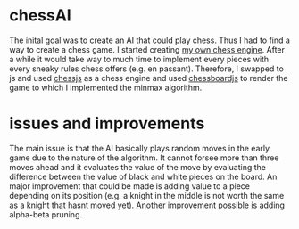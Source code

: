 # chessAI
The inital goal was to create an AI that could play chess. Thus I had to find a way to create a chess game. I started creating [my own chess engine](https://github.com/LuckasRakoto/chessEngine).
After a while it would take way to much time to implement every pieces with every sneaky rules chess offers (e.g. en passant). Therefore, I swapped to js and used [chessjs](https://github.com/jhlywa/chess.js/blob/master/README.md) 
as a chess engine and used [chessboardjs](https://chessboardjs.com/) to render the game to which I implemented the minmax algorithm. 

# issues and improvements
The main issue is that the AI basically plays random moves in the early game due to the nature of the algorithm. It cannot forsee more than three moves ahead and it evaluates the value of the move by evaluating the difference between the value of
black and white pieces on the board. An major improvement that could be made is adding value to a piece depending on its position (e.g. a knight in the middle is not worth the same as a knight that hasnt moved yet).
Another improvement possible is adding alpha-beta pruning.
